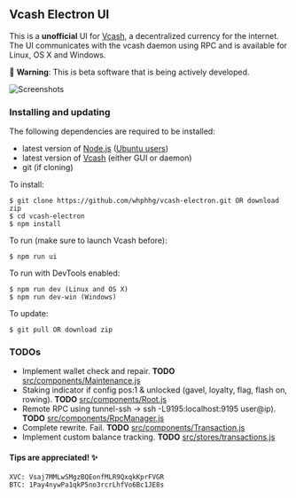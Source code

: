 ## Vcash Electron UI
This is a **unofficial** UI for [Vcash](https://v.cash/), a decentralized currency for the internet. The UI communicates with the vcash daemon using RPC and is available for Linux, OS X and Windows.

:hatching_chick: **Warning**: This is beta software that is being actively developed.

![Screenshots](http://i.imgur.com/zfjel56.gif)


### Installing and updating
The following dependencies are required to be installed:
* latest version of [Node.js](https://nodejs.org/en/download/current/) ([Ubuntu users](https://nodejs.org/en/download/package-manager/#debian-and-ubuntu-based-linux-distributions))
* latest version of [Vcash](https://v.cash/wallets.php) (either GUI or daemon)
* git (if cloning)

To install:

    $ git clone https://github.com/whphhg/vcash-electron.git OR download zip
    $ cd vcash-electron
    $ npm install

To run (make sure to launch Vcash before):

    $ npm run ui

To run with DevTools enabled:

    $ npm run dev (Linux and OS X)
    $ npm run dev-win (Windows)

To update:

    $ git pull OR download zip


### TODOs
- Implement wallet check and repair. __TODO__ [src/components/Maintenance.js](src/components/Maintenance.js)
- Staking indicator if config pos:1 & unlocked (gavel, loyalty, flag, flash on, rowing). __TODO__ [src/components/Root.js](src/components/Root.js)
- Remote RPC using tunnel-ssh -> ssh -L9195:localhost:9195 user@ip). __TODO__ [src/components/RpcManager.js](src/components/RpcManager.js)
- Complete rewrite. Fail. __TODO__ [src/components/Transaction.js](src/components/Transaction.js)
- Implement custom balance tracking. __TODO__ [src/stores/transactions.js](src/stores/transactions.js)


#### Tips are appreciated! :sparkles:
```
XVC: Vsaj7MMLwSMgzBQEonfMLR9QxqkKprFVGR
BTC: 1Pay4nywPa1qkP5no3rcrLhfVo6Bc1JE8s
```

